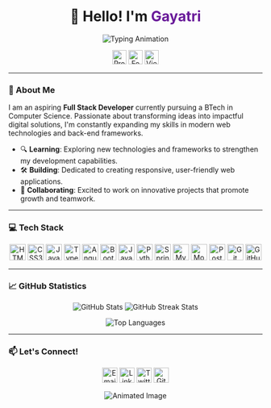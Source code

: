 <h1 align="center">👋 Hello! I'm <span style="color:#6A1B9A;">Gayatri</span></h1>

<p align="center">
  <img src="https://readme-typing-svg.herokuapp.com?font=Fira+Code&weight=600&size=28&pause=1000&color=6A1B9A&center=true&vCenter=true&width=650&height=70&lines=Full+Stack+Developer;Tech+Enthusiast;CSE+Student;Prompt+Engineer" alt="Typing Animation" />
</p>

<p align="center">
  <img src="https://komarev.com/ghpvc/?username=gayatripisya&label=Profile%20Views&color=6A1B9A&style=flat-square" alt="Profile Views"  height="28">
  <img src="https://img.shields.io/badge/Focus-Full%20Stack%20Development-blueviolet?style=flat-square" alt="Focus on Full Stack Development"  height="28">
 <a href="https://gayatripisya.vercel.app/" target="_blank">
    <img src="https://img.shields.io/badge/Portfolio-View%20My%20Portfolio-blueviolet?style=flat-square" alt="View My Portfolio"  height="28" />
  </a>
</p>

---

### 🌟 About Me
I am an aspiring **Full Stack Developer** currently pursuing a BTech in Computer Science. Passionate about transforming ideas into impactful digital solutions, I'm constantly expanding my skills in modern web technologies and back-end frameworks.

- 🔍 **Learning**: Exploring new technologies and frameworks to strengthen my development capabilities.
- 🛠️ **Building**: Dedicated to creating responsive, user-friendly web applications.
- 🌱 **Collaborating**: Excited to work on innovative projects that promote growth and teamwork.

---

### 💻 Tech Stack
<p align="center">
  <img src="https://img.shields.io/badge/HTML5-E34F26?style=flat-square&logo=html5&logoColor=white" alt="HTML5" height="32"/>
  <img src="https://img.shields.io/badge/CSS3-1572B6?style=flat-square&logo=css3&logoColor=white" alt="CSS3" height="32"/>
  <img src="https://img.shields.io/badge/JavaScript-F7DF1E?style=flat-square&logo=javascript&logoColor=black" alt="JavaScript" height="32"/>
  <img src="https://img.shields.io/badge/TypeScript-007ACC?style=flat-square&logo=typescript&logoColor=white" alt="TypeScript" height="32"/>
  <img src="https://img.shields.io/badge/Angular-DD0031?style=flat-square&logo=angular&logoColor=white" alt="Angular" height="32"/>
  <img src="https://img.shields.io/badge/Bootstrap-563D7C?style=flat-square&logo=bootstrap&logoColor=white" alt="Bootstrap" height="32"/>
  <img src="https://img.shields.io/badge/Java-007396?style=flat-square&logo=java&logoColor=white" alt="Java" height="32"/>
  <img src="https://img.shields.io/badge/Python-3776AB?style=flat-square&logo=python&logoColor=white" alt="Python" height="32"/>
  <img src="https://img.shields.io/badge/Spring%20Boot-6DB33F?style=flat-square&logo=spring&logoColor=white" alt="Spring Boot" height="32"/>
  <img src="https://img.shields.io/badge/MySQL-4479A1?style=flat-square&logo=mysql&logoColor=white" alt="MySQL" height="32"/>
  <img src="https://img.shields.io/badge/MongoDB-47A248?style=flat-square&logo=mongodb&logoColor=white" alt="MongoDB" height="32"/>
  <img src="https://img.shields.io/badge/Postman-FF6C37?style=flat-square&logo=postman&logoColor=white" alt="Postman" height="32"/>
  <img src="https://img.shields.io/badge/Git-F05032?style=flat-square&logo=git&logoColor=white" alt="Git" height="32"/>
  <img src="https://img.shields.io/badge/GitHub-181717?style=flat-square&logo=github&logoColor=white" alt="GitHub" height="32"/>
</p>

---

### 📈 GitHub Statistics
<div align="center">
  <img src="https://github-readme-stats.vercel.app/api?username=gayatripisya&show_icons=true&theme=radical&hide_border=true" alt="GitHub Stats" />
  <img src="https://github-readme-streak-stats.herokuapp.com/?user=gayatripisya&theme=radical&hide_border=true" alt="GitHub Streak Stats" />
</div>

<p align="center">
  <img src="https://github-readme-stats.vercel.app/api/top-langs/?username=gayatripisya&layout=compact&theme=radical&hide_border=true" alt="Top Languages" />
</p>

---

### 📫 Let's Connect!
<p align="center">
  <a href="mailto:gayatripisya@gmail.com"><img src="https://img.shields.io/badge/Gmail-D14836?style=flat-square&logo=gmail&logoColor=white" alt="Email" height="30" /></a>
  <a href="https://www.linkedin.com/in/gayatri-pisya/"><img src="https://img.shields.io/badge/LinkedIn-0A66C2?style=flat-square&logo=linkedin&logoColor=white" alt="LinkedIn" height="30" /></a>
  <a href="https://x.com/Gayatri_pisya"><img src="https://img.shields.io/badge/Twitter-1DA1F2?style=flat-square&logo=twitter&logoColor=white" alt="Twitter" height="30" /></a>
  <a href="https://github.com/gayatripisya"><img src="https://img.shields.io/badge/GitHub-181717?style=flat-square&logo=github&logoColor=white" alt="GitHub" height="30" /></a>
</p>

<p align="center">
  <img src="https://media.giphy.com/media/paTz7UZbPfTZFRYnnB/giphy.gif" alt="Animated Image" />
</p>
